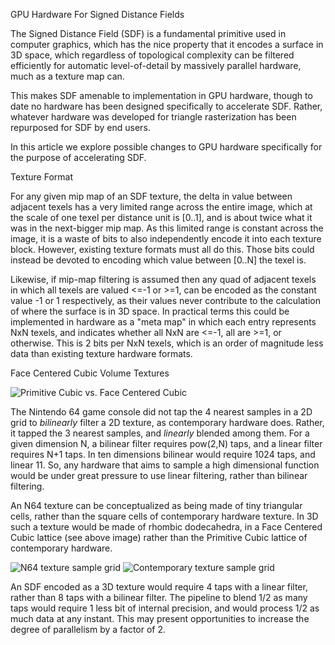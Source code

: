 GPU Hardware For Signed Distance Fields

The Signed Distance Field (SDF) is a fundamental primitive used in computer graphics, which has the nice property that it encodes a surface in 3D space, which regardless of topological complexity can be filtered efficiently for automatic level-of-detail by massively parallel hardware, much as a texture map can.

This makes SDF amenable to implementation in GPU hardware, though to date no hardware has been designed specifically to accelerate SDF. Rather, whatever hardware was developed for triangle rasterization has been repurposed for SDF by end users.

In this article we explore possible changes to GPU hardware specifically for the purpose of accelerating SDF.

Texture Format

For any given mip map of an SDF texture, the delta in value between adjacent texels has a very limited range across the entire image, which at the scale of one texel per distance unit is [0..1], and is about twice what it was in the next-bigger mip map. As this limited range is constant across the image,
it is a waste of bits to also independently encode it into each texture block. However, existing texture formats must all do this. Those bits could instead be devoted to encoding which value between [0..N] the texel is.

Likewise, if mip-map filtering is assumed then any quad of adjacent texels in which all texels are valued <=-1 or >=1, can be encoded as the constant value -1 or 1 respectively, as their values never contribute to the calculation of where the surface is in 3D space.
In practical terms this could be implemented in hardware as a "meta map" in which each entry represents NxN texels, and indicates whether all NxN are <=-1, all are >=1, or otherwise. This is 2 bits per NxN texels, which is an order of magnitude less data than
existing texture hardware formats.

Face Centered Cubic Volume Textures

![Primitive Cubic vs. Face Centered Cubic](https://wisc.pb.unizin.org/app/uploads/sites/293/2019/07/CNX_Chem_10_06_CubUntCll.png)

The Nintendo 64 game console did not tap the 4 nearest samples in a 2D grid to *bilinearly* filter a 2D texture, as contemporary hardware does. Rather, it tapped the 3 nearest samples, and *linearly* blended among them.
For a given dimension N, a bilinear filter requires pow(2,N) taps, and a linear filter requires N+1 taps. In ten dimensions bilinear would require 1024 taps, and linear 11. So, any hardware that aims to sample a high 
dimensional function would be under great pressure to use linear filtering, rather than bilinear filtering.

An N64 texture can be conceptualized as being made of tiny triangular cells, rather than the square cells of contemporary hardware texture. In 3D such a texture would be made of rhombic dodecahedra, in a Face Centered
Cubic lattice (see above image) rather than the Primitive Cubic lattice of contemporary hardware.

![N64 texture sample grid](https://www.theedkins.co.uk/jo/tess/triangle10.gif)
![Contemporary texture sample grid](https://mammothmemory.net/images/user/base/Maths/Geometry/Tessellation/a-square-is-a-shape-that-can-be-tessellated.401ad26.jpg)

An SDF encoded as a 3D texture would require 4 taps with a linear filter, rather than 8 taps with a bilinear filter. The pipeline to blend 1/2 as many taps would require 1 less bit of internal precision, and would 
process 1/2 as much data at any instant. This may present opportunities to increase the degree of parallelism by a factor of 2.
